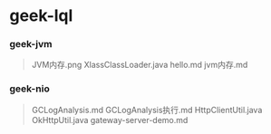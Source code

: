 # geek-lql
### geek-jvm
> JVM内存.png
 XlassClassLoader.java
 hello.md
 jvm内存.md

### geek-nio
> GCLogAnalysis.md
> GCLogAnalysis执行.md
> HttpClientUtil.java
> OkHttpUtil.java
> gateway-server-demo.md
